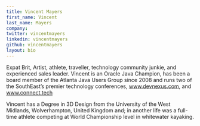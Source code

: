```yaml
---
title: Vincent Mayers
first_name: Vincent
last_name: Mayers
company:
twitter: vincentmayers
linkedin: vincentmayers
github: vincentmayers
layout: bio
---
```

Expat Brit, Artist, athlete, traveller, technology community junkie, and experienced sales leader. Vincent is an Oracle Java Champion, has been a board member of the Atlanta Java Users Group since 2008 and runs two of the SouthEast’s premier technology conferences, www.devnexus.com, and www.connect.tech

Vincent has a Degree in 3D Design from the University of the West Midlands, Wolverhampton, United Kingdom and; in another life was a full-time athlete competing at World Championship level in whitewater kayaking.
